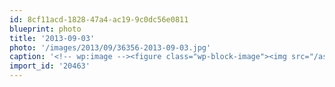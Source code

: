 ```yaml
---
id: 8cf11acd-1828-47a4-ac19-9c0dc56e0811
blueprint: photo
title: '2013-09-03'
photo: '/images/2013/09/36356-2013-09-03.jpg'
caption: '<!-- wp:image --><figure class="wp-block-image"><img src="/assets/images/2013/09/36356-2013-09-03.jpg" /></figure><!-- /wp:image --><!-- wp:paragraph --><p>Memories of the NaPali coast</p><!-- /wp:paragraph -->'
import_id: '20463'
---
```

